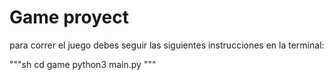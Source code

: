# Game proyect

para correr el juego debes seguir las siguientes instrucciones en la terminal:

"""sh 
cd game 
python3 main.py 
"""